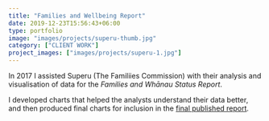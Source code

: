```yaml
---
title: "Families and Wellbeing Report"
date: 2019-12-23T15:56:43+06:00
type: portfolio
image: "images/projects/superu-thumb.jpg"
category: ["CLIENT WORK"]
project_images: ["images/projects/superu-1.jpg"]
---
```


In 2017 I assisted Superu (The Familiies Commission) with their analysis and visualisation of data for the *Families and Whānau Status Report*.

I developed charts that helped the analysts understand their data better, and then produced final charts for inclusion in the [final published report](https://thehub.swa.govt.nz/assets/documents/F&W%202017%20report%20WEB.pdf).

